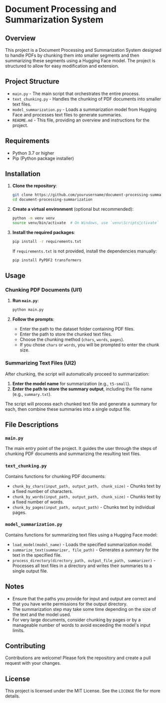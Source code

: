
# Document Processing and Summarization System

## Overview

This project is a Document Processing and Summarization System designed to handle PDFs by chunking them into smaller segments and then summarizing these segments using a Hugging Face model. The project is structured to allow for easy modification and extension.

## Project Structure

- `main.py` - The main script that orchestrates the entire process.
- `text_chunking.py` - Handles the chunking of PDF documents into smaller text files.
- `model_summarization.py` - Loads a summarization model from Hugging Face and processes text files to generate summaries.
- `README.md` - This file, providing an overview and instructions for the project.

## Requirements

- Python 3.7 or higher
- Pip (Python package installer)

## Installation

1. **Clone the repository**:

   ```sh
   git clone https://github.com/yourusername/document-processing-summarization.git
   cd document-processing-summarization
   ```

2. **Create a virtual environment** (optional but recommended):

   ```sh
   python -m venv venv
   source venv/bin/activate  # On Windows, use `venv\Scriptsctivate`
   ```

3. **Install the required packages**:

   ```sh
   pip install -r requirements.txt
   ```

   If `requirements.txt` is not provided, install the dependencies manually:

   ```sh
   pip install PyPDF2 transformers
   ```

## Usage

### Chunking PDF Documents (UI1)

1. **Run `main.py`**:

   ```sh
   python main.py
   ```

2. **Follow the prompts**:

   - Enter the path to the dataset folder containing PDF files.
   - Enter the path to store the chunked text files.
   - Choose the chunking method (`chars`, `words`, `pages`).
   - If you chose `chars` or `words`, you will be prompted to enter the chunk size.

### Summarizing Text Files (UI2)

After chunking, the script will automatically proceed to summarization:

1. **Enter the model name** for summarization (e.g., `t5-small`).
2. **Enter the path to store the summary output**, including the file name (e.g., `summary.txt`).

The script will process each chunked text file and generate a summary for each, then combine these summaries into a single output file.

## File Descriptions

### `main.py`

The main entry point of the project. It guides the user through the steps of chunking PDF documents and summarizing the resulting text files.

### `text_chunking.py`

Contains functions for chunking PDF documents:

- `chunk_by_chars(input_path, output_path, chunk_size)` - Chunks text by a fixed number of characters.
- `chunk_by_words(input_path, output_path, chunk_size)` - Chunks text by a fixed number of words.
- `chunk_by_pages(input_path, output_path)` - Chunks text by individual pages.

### `model_summarization.py`

Contains functions for summarizing text files using a Hugging Face model:

- `load_model(model_name)` - Loads the specified summarization model.
- `summarize_text(summarizer, file_path)` - Generates a summary for the text in the specified file.
- `process_directory(directory_path, output_file_path, summarizer)` - Processes all text files in a directory and writes their summaries to a single output file.

## Notes

- Ensure that the paths you provide for input and output are correct and that you have write permissions for the output directory.
- The summarization step may take some time depending on the size of the text and the model used.
- For very large documents, consider chunking by pages or by a manageable number of words to avoid exceeding the model's input limits.

## Contributing

Contributions are welcome! Please fork the repository and create a pull request with your changes.

## License

This project is licensed under the MIT License. See the `LICENSE` file for more details.
